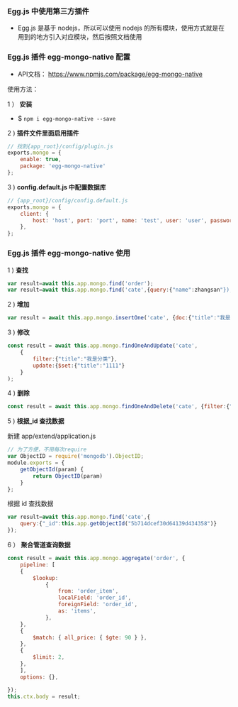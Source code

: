 ### Egg.js 中使用第三方插件

- Egg.js 是基于 nodejs，所以可以使用 nodejs 的所有模块，使用方式就是在用到的地方引入对应模块，然后按照文档使用

### Egg.js 插件 egg-mongo-native 配置

- API文档： https://www.npmjs.com/package/egg-mongo-native

使用方法：

1 ） **安装**

- $ `npm i egg-mongo-native --save`

2 ) **插件文件里面启用插件**

```js
// 找到{app_root}/config/plugin.js
exports.mongo = {
    enable: true,
    package: 'egg-mongo-native'
};
```

3 ) **config.default.js 中配置数据库**

```js
// {app_root}/config/config.default.js
exports.mongo = {
    client: {
        host: 'host', port: 'port', name: 'test', user: 'user', password: 'password', options: {}, 
    },
};
```

### Egg.js 插件 egg-mongo-native 使用

1 ) **查找**

```js
var result=await this.app.mongo.find('order');
var result=await this.app.mongo.find('cate',{query:{"name":zhangsan"});
```

2 ) **增加**

```js
var result = await this.app.mongo.insertOne('cate', {doc:{"title":"我是分类"}});
```

3 ) **修改**

```js
const result = await this.app.mongo.findOneAndUpdate('cate', 
    {
        filter:{"title":"我是分类"}, 
        update:{$set:{"title":"1111"}
    }
);
```

4 ) **删除**

```js
const result = await this.app.mongo.findOneAndDelete('cate', {filter:{"title":"1111"}})
```

5 ) **根据_id 查找数据**

新建 app/extend/application.js

```js
// 为了方便，不用每次require
var ObjectID = require('mongodb').ObjectID;
module.exports = {
    getObjectId(param) {
        return ObjectID(param)
    }
};
```

根据 id 查找数据

```js
var result=await this.app.mongo.find('cate',{
    query:{"_id":this.app.getObjectId("5b714dcef30d64139d434358")}
});
```

6 ） **聚合管道查询数据**

```js
const result = await this.app.mongo.aggregate('order', {
    pipeline: [
    {
        $lookup:
            {
                from: 'order_item',
                localField: 'order_id',
                foreignField: 'order_id',
                as: 'items',
            },
    },
    {
        $match: { all_price: { $gte: 90 } },
    },
    {
        $limit: 2,
    },
    ],
    options: {},

});
this.ctx.body = result;
```